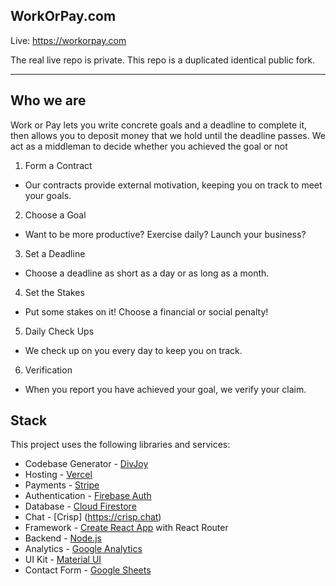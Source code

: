 
## WorkOrPay.com
Live: https://workorpay.com

The real live repo is private. This repo is a duplicated identical public fork. 

---

## Who we are
Work or Pay lets you write concrete goals and a deadline to complete it, then allows you to deposit money that we hold until the deadline passes. We act as a middleman to decide whether you achieved the goal or not 
1) Form a Contract

 - Our contracts provide external motivation, keeping you on track to meet your goals.

2) Choose a Goal

  - Want to be more productive? Exercise daily? Launch your business?

3) Set a Deadline

 - Choose a deadline as short as a day or as long as a month.

4) Set the Stakes

- Put some stakes on it! Choose a financial or social penalty!

5) Daily Check Ups

- We check up on you every day to keep you on track.

6) Verification

- When you report you have achieved your goal, we verify your claim.


## Stack
This project uses the following libraries and services:
- Codebase Generator - [DivJoy](https://divjoy.com?via=khrome)
- Hosting - [Vercel](https://vercel.com)
- Payments - [Stripe](https://stripe.com)
- Authentication - [Firebase Auth](https://firebase.google.com/products/auth)
- Database - [Cloud Firestore](https://firebase.google.com/products/firestore)
- Chat - [Crisp] (https://crisp.chat)
- Framework - [Create React App](https://create-react-app.dev) with React Router
- Backend - [Node.js](https://nodejs.org/en/)
- Analytics - [Google Analytics](https://googleanalytics.com)
- UI Kit - [Material UI](https://material-ui.com)
- Contact Form - [Google Sheets](https://www.google.com/sheets/about/)





